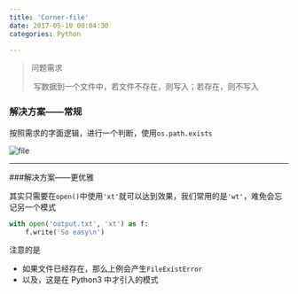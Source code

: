 ```yaml
---
title: 'Corner-file'
date: 2017-05-10 00:04:30
categories: Python

---
```


> 问题需求
>
> ​		写数据到一个文件中，若文件不存在，则写入；若存在，则不写入

### 解决方案——常规

按照需求的字面逻辑，进行一个判断，使用`os.path.exists`

![file](http://oocdg5syd.bkt.clouddn.com/file.PNG)

---

###解决方案——更优雅

其实只需要在`open()`中使用`'xt'`就可以达到效果，我们常用的是`'wt'`，难免会忘记另一个模式

```python
with open('output.txt', 'xt') as f:
	f.write('So easy\n')

```



注意的是

- 如果文件已经存在，那么上例会产生`FileExistError`
- 以及，这是在 Python3 中才引入的模式